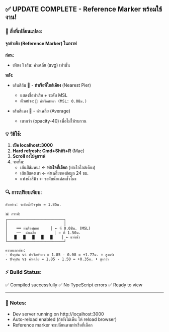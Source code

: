 ## ✅ UPDATE COMPLETE - Reference Marker พร้อมใช้งาน!

### 🎯 สิ่งที่เปลี่ยนแปลง:

#### **จุกอ้างอิง (Reference Marker) ในกราฟ**

**ก่อน:**
- เพียง 1 เส้น: ค่าเฉลี่ย (avg) เท่านั้น

**หลัง:**
- เส้นสีส้ม 🔶 - **ท่าเรือที่ใกล้เคียง** (Nearest Pier)
  - แสดงชื่อท่าเรือ + ระดับ MSL
  - ตัวอย่าง: `📍 ท่าเรือพัทยา (MSL: 0.08ม.)`
  
- เส้นสีแดง 🔴 - ค่าเฉลี่ย (Average)
  - เบากว่า (opacity-40) เพื่อไม่ให้รบกวน

### 💡 วิธีใช้:

1. **เปิด localhost:3000**
2. **Hard refresh: Cmd+Shift+R** (Mac)
3. **Scroll ลงไปดูกราฟ**
4. จะเห็น:
   - เส้นสีส้มหนา ← **ท่าเรือที่เลือก** (ท่าเรือใกล้เคียง)
   - เส้นสีแดงเบา ← ค่าเฉลี่ยของข้อมูล 24 ชม.
   - แท่งน้ำสีฟ้า ← ระดับน้ำแต่ละชั่วโมง

### 🔍 การเปรียบเทียบ:

```
ตัวอย่าง: ระดับน้ำปัจจุบัน = 1.85ม.

📊 กราฟ:
┌─────────────────────────┐
│                         │
│    ══ ท่าเรือพัทยา     │ ← ที่ 0.08ม. (MSL)
│    ──  ค่าเฉลี่ย        │ ← ที่ 1.50ม.
│   █   █   █   █   █    │ ← แท่งน้ำ
└─────────────────────────┘

ความแตกต่าง:
- ปัจจุบัน vs ท่าเรือพัทยา = 1.85 - 0.08 = +1.77ม. ⬆️ สูงกว่า
- ปัจจุบัน vs ค่าเฉลี่ย = 1.85 - 1.50 = +0.35ม. ⬆️ สูงกว่า
```

### ⚡ Build Status:
✅ Compiled successfully
✅ No TypeScript errors
✅ Ready to view

---

### 📝 Notes:
- Dev server running on http://localhost:3000
- Auto-reload enabled (ถ้ายังไม่เห็น ให้ reload browser)
- Reference marker จะเปลี่ยนตามท่าเรือที่เลือก
